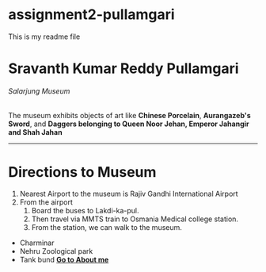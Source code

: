 # assignment2-pullamgari
This is my readme file
# Sravanth Kumar Reddy Pullamgari
###### Salarjung Museum
The museum exhibits objects of art like **Chinese Porcelain**, **Aurangazeb's Sword**, and **Daggers belonging to Queen Noor Jehan, Emperor Jahangir and Shah Jahan**
***
# Directions to Museum
1. Nearest Airport to the museum is Rajiv Gandhi International Airport
2. From the airport
    1. Board the buses to Lakdi-ka-pul.
    2. Then travel via MMTS train to Osmania Medical college station.
    3. From the station, we can walk to the museum.
* Charminar
* Nehru Zoological park
* Tank bund
**[Go to About me](Aboutme.md)** 
